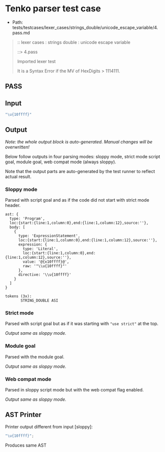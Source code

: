 # Tenko parser test case

- Path: tests/testcases/lexer_cases/strings_double/unicode_escape_variable/4.pass.md

> :: lexer cases : strings double : unicode escape variable
>
> ::> 4.pass
>
> Imported lexer test
>
> It is a Syntax Error if the MV of HexDigits > 1114111.

## PASS

## Input

`````js
"\u{10ffff}"
`````

## Output

_Note: the whole output block is auto-generated. Manual changes will be overwritten!_

Below follow outputs in four parsing modes: sloppy mode, strict mode script goal, module goal, web compat mode (always sloppy).

Note that the output parts are auto-generated by the test runner to reflect actual result.

### Sloppy mode

Parsed with script goal and as if the code did not start with strict mode header.

`````
ast: {
  type: 'Program',
  loc:{start:{line:1,column:0},end:{line:1,column:12},source:''},
  body: [
    {
      type: 'ExpressionStatement',
      loc:{start:{line:1,column:0},end:{line:1,column:12},source:''},
      expression: {
        type: 'Literal',
        loc:{start:{line:1,column:0},end:{line:1,column:12},source:''},
        value: '@{x10ffff}@',
        raw: '"\\u{10ffff}"'
      },
      directive: '\\u{10ffff}'
    }
  ]
}

tokens (3x):
       STRING_DOUBLE ASI
`````

### Strict mode

Parsed with script goal but as if it was starting with `"use strict"` at the top.

_Output same as sloppy mode._

### Module goal

Parsed with the module goal.

_Output same as sloppy mode._

### Web compat mode

Parsed in sloppy script mode but with the web compat flag enabled.

_Output same as sloppy mode._

## AST Printer

Printer output different from input [sloppy]:

````js
"\u{10ffff}";
````

Produces same AST
